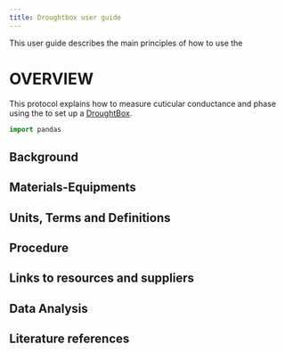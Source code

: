 ```yaml
---
title: Droughtbox user guide
---
```


This user guide describes the main principles of how to use the  

#  OVERVIEW

This protocol explains how to measure cuticular conductance and phase using the to set up a [DroughtBox](https://onlinelibrary.wiley.com/doi/full/10.1111/pce.13750). 

```python
import pandas
```

## Background

## Materials-Equipments

## Units, Terms and Definitions

## Procedure

## Links to resources and suppliers

## Data Analysis

## Literature references

